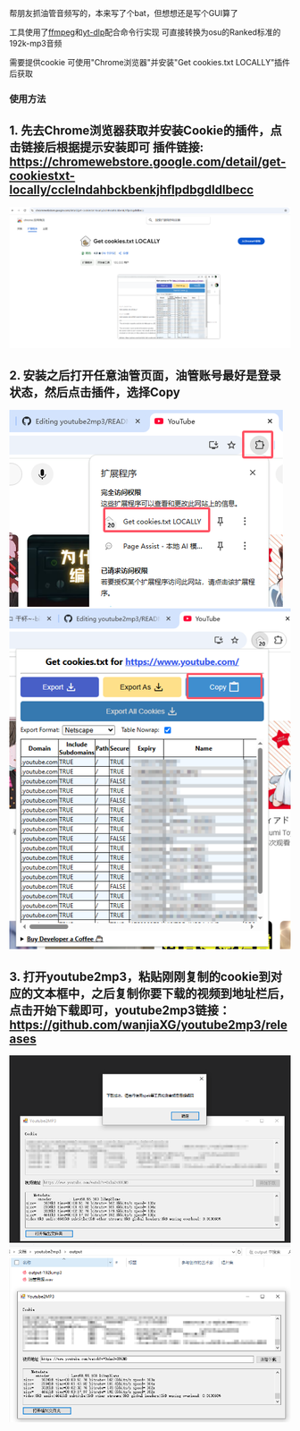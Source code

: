 帮朋友抓油管音频写的，本来写了个bat，但想想还是写个GUI算了

工具使用了[ffmpeg](https://github.com/FFmpeg/FFmpeg)和[yt-dlp](https://github.com/yt-dlp/yt-dlp)配合命令行实现
可直接转换为osu的Ranked标准的192k-mp3音频

需要提供cookie
可使用"Chrome浏览器"并安装"Get cookies.txt LOCALLY"插件后获取

### 使用方法
## 1. 先去Chrome浏览器获取并安装Cookie的插件，点击链接后根据提示安装即可 插件链接: https://chromewebstore.google.com/detail/get-cookiestxt-locally/cclelndahbckbenkjhflpdbgdldlbecc
![image](https://raw.githubusercontent.com/wanjiaXG/Image-Hosting-Service/main/youtube2mp3-01.png)

## 2. 安装之后打开任意油管页面，油管账号最好是登录状态，然后点击插件，选择Copy
![image](https://raw.githubusercontent.com/wanjiaXG/Image-Hosting-Service/main/youtube2mp3-02.png)
![image](https://raw.githubusercontent.com/wanjiaXG/Image-Hosting-Service/main/youtube2mp3-03.png)

## 3. 打开youtube2mp3，粘贴刚刚复制的cookie到对应的文本框中，之后复制你要下载的视频到地址栏后，点击开始下载即可，youtube2mp3链接：https://github.com/wanjiaXG/youtube2mp3/releases
![image](https://raw.githubusercontent.com/wanjiaXG/Image-Hosting-Service/main/youtube2mp3-04.png)
![image](https://raw.githubusercontent.com/wanjiaXG/Image-Hosting-Service/main/youtube2mp3-05.png)
   
